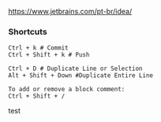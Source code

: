 

https://www.jetbrains.com/pt-br/idea/



### Shortcuts
```shell
Ctrl + k # Commit
Ctrl + Shift + k # Push
```

```shell
Ctrl + D # Duplicate Line or Selection
Alt + Shift + Down #Duplicate Entire Line 
```

```shell
To add or remove a block comment:
Ctrl + Shift + /
```

test